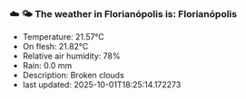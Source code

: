 ### ☁️ 🌤️  The weather in Florianópolis is: Florianópolis

- Temperature: 21.57°C
- On flesh: 21.82°C
- Relative air humidity: 78%
- Rain: 0.0 mm
- Description: Broken clouds
- last updated: 2025-10-01T18:25:14.172273
